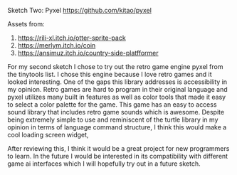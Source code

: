 Sketch Two: Pyxel
https://github.com/kitao/pyxel

Assets from:
1. https://rili-xl.itch.io/otter-sprite-pack
2. https://merlym.itch.io/coin
3. https://ansimuz.itch.io/country-side-platfformer


For my second sketch I chose to try out the retro game engine
pyxel from the tinytools list. I chose this engine because I love retro games and it looked
interesting. One of the gaps this library addresses is  accessibility in my opinion.
Retro games are hard to program in their original language and pyxel utilizes many built in
features as well as color tools that made it easy to select a color palette for the game.
This game has an easy to access sound library that includes retro game sounds which is awesome.
Despite being extremely simple to use and reminiscent of the turtle library in my opinion in terms
of language command structure, I think this would make a cool loading screen widget,


After reviewing this, I think it would be a great
project for new programmers to learn. In the future I 
would be interested in its compatibility with different
game ai interfaces which I will hopefully try out in a future
sketch.

